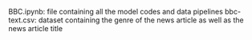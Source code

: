 BBC.ipynb: file containing all the model codes and data pipelines
bbc-text.csv: dataset containing the genre of the news article as well as the news article title
